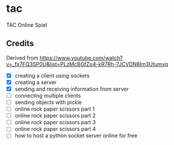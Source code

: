 # tac
TAC Online Spiel

## Credits
Derived from https://www.youtube.com/watch?v=_fx7FQ3SP0U&list=PLzMcBGfZo4-kR7Rh-7JCVDN8lm3Utumvq

- [x] creating a client using sockets
- [x] creating a server
- [x] sending and receiving information from server
- [ ] connecting multiple clients
- [ ] sending objects with pickle
- [ ] online rock paper scissors part 1
- [ ] online rock paper scissors part 2
- [ ] online rock paper scissors part 3
- [ ] online rock paper scissors part 4
- [ ] how to host a python socket server online for free
